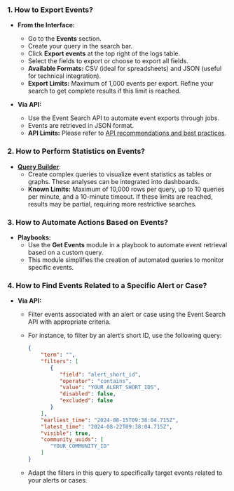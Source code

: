 ### 1. **How to Export Events?**

- **From the Interface:**
    - Go to the **Events** section.
    - Create your query in the search bar.
    - Click **Export events** at the top right of the logs table.
    - Select the fields to export or choose to export all fields.
    - **Available Formats:** CSV (ideal for spreadsheets) and JSON (useful for technical integration).
    - **Export Limits:** Maximum of 1,000 events per export. Refine your search to get complete results if this limit is reached.

- **Via API:**
    - Use the Event Search API to automate event exports through jobs.
    - Events are retrieved in JSON format.
    - **API Limits:** Please refer to [API recommendations and best practices](/xdr/FAQ.md#4-recommendations-and-best-practices).


### 2. **How to Perform Statistics on Events?**

- [**Query Builder**](/xdr/features/investigate/query_builder.md):
    - Create complex queries to visualize event statistics as tables or graphs. These analyses can be integrated into dashboards.
    - **Known Limits:** Maximum of 10,000 rows per query, up to 10 queries per minute, and a 10-minute timeout. If these limits are reached, results may be partial, requiring more restrictive searches.


### 3. **How to Automate Actions Based on Events?**

- **Playbooks:**
    - Use the **Get Events** module in a playbook to automate event retrieval based on a custom query.
    - This module simplifies the creation of automated queries to monitor specific events.


### 4. **How to Find Events Related to a Specific Alert or Case?**

- **Via API:**
    - Filter events associated with an alert or case using the Event Search API with appropriate criteria.
    - For instance, to filter by an alert’s short ID, use the following query:

        ```json
        {
            "term": "",
            "filters": [
               {
                  "field": "alert_short_id",
                  "operator": "contains",
                  "value": "YOUR_ALERT_SHORT_IDS",
                  "disabled": false,
                  "excluded": false
               }
            ],
            "earliest_time": "2024-08-15T09:38:04.715Z",
            "latest_time": "2024-08-22T09:38:04.715Z",
            "visible": true,
            "community_uuids": [
               "YOUR_COMMUNITY_ID"
            ]
        }
        ```

    - Adapt the filters in this query to specifically target events related to your alerts or cases.
